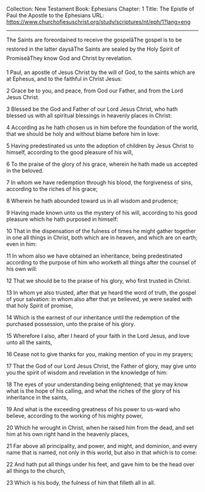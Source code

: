 Collection: New Testament
Book: Ephesians
Chapter: 1
Title: The Epistle of Paul the Apostle to the Ephesians
URL: https://www.churchofjesuschrist.org/study/scriptures/nt/eph/1?lang=eng

---

The Saints are foreordained to receive the gospelâThe gospel is to be restored in the latter daysâThe Saints are sealed by the Holy Spirit of PromiseâThey know God and Christ by revelation.

1 Paul, an apostle of Jesus Christ by the will of God, to the saints which are at Ephesus, and to the faithful in Christ Jesus:

2 Grace be to you, and peace, from God our Father, and from the Lord Jesus Christ.

3 Blessed be the God and Father of our Lord Jesus Christ, who hath blessed us with all spiritual blessings in heavenly places in Christ:

4 According as he hath chosen us in him before the foundation of the world, that we should be holy and without blame before him in love:

5 Having predestinated us unto the adoption of children by Jesus Christ to himself, according to the good pleasure of his will,

6 To the praise of the glory of his grace, wherein he hath made us accepted in the beloved.

7 In whom we have redemption through his blood, the forgiveness of sins, according to the riches of his grace;

8 Wherein he hath abounded toward us in all wisdom and prudence;

9 Having made known unto us the mystery of his will, according to his good pleasure which he hath purposed in himself:

10 That in the dispensation of the fulness of times he might gather together in one all things in Christ, both which are in heaven, and which are on earth; even in him:

11 In whom also we have obtained an inheritance, being predestinated according to the purpose of him who worketh all things after the counsel of his own will:

12 That we should be to the praise of his glory, who first trusted in Christ.

13 In whom ye also trusted, after that ye heard the word of truth, the gospel of your salvation: in whom also after that ye believed, ye were sealed with that holy Spirit of promise,

14 Which is the earnest of our inheritance until the redemption of the purchased possession, unto the praise of his glory.

15 Wherefore I also, after I heard of your faith in the Lord Jesus, and love unto all the saints,

16 Cease not to give thanks for you, making mention of you in my prayers;

17 That the God of our Lord Jesus Christ, the Father of glory, may give unto you the spirit of wisdom and revelation in the knowledge of him:

18 The eyes of your understanding being enlightened; that ye may know what is the hope of his calling, and what the riches of the glory of his inheritance in the saints,

19 And what is the exceeding greatness of his power to us-ward who believe, according to the working of his mighty power,

20 Which he wrought in Christ, when he raised him from the dead, and set him at his own right hand in the heavenly places,

21 Far above all principality, and power, and might, and dominion, and every name that is named, not only in this world, but also in that which is to come:

22 And hath put all things under his feet, and gave him to be the head over all things to the church,

23 Which is his body, the fulness of him that filleth all in all.
